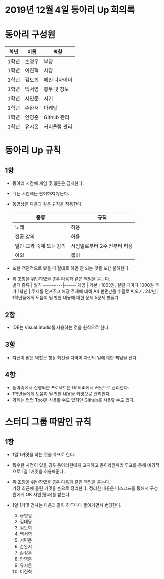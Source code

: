 # 2019년 12월 4일 동아리 Up 회의록

# 동아리 구성원

학년 | 이름 | 역할
-----|------|-----
1학년 | 손정우 | 부장
1학년 | 이진혁 | 차장
1학년 | 김도희 | 메인 디자이너
1학년 | 백서영 | 총무 및 정보
1학년 | 서민준 | 서기
1학년 | 손완서 | 마케팅
1학년 | 안영준 | Github 관리
1학년 | 유시온 | 커리큘럼 관리

# 동아리 Up 규칙

## 1항
- 동아리 시간에 게임 및 웹툰은 금지한다.  
- 쉬는 시간에는 관여하지 않는다.  
  
- 동영상은 다음과 같은 규칙을 적용한다.

    종류 | 규칙
    -----|-----
    노래 | 허용
    전공 강의 | 허용
    일반 교과 숙제 또는 강의 | 시험일로부터 2주 전부터 허용
    이외 | 불허

- 또한 객관적으로 봤을 때 절대로 하면 안 되는 것들 또한 불허한다.

- 위 조항을 위반하였을 경우 다음과 같은 책임을 묻는다.  
    벌칙 종류 | 벌칙
    ----------|------
    게임 | 기본 : 1000원, 걸릴 때마다 1000원 추가
    1학년 | 주제를 던져주고 해당 주제에 대해 A4 반면만큼 수필로 써오기.
    2학년 | 1학년들에게 도움이 될 만한 내용에 대한 문제 5문제 만들기


## 2항
- IDE는 Visual Studio를 사용하는 것을 원칙으로 한다.

## 3항
- 자신이 맡은 역할은 항상 최선을 다하며 자신의 일에 대한 책임을 진다.

## 4항
- 동아리에서 진행되는 프로젝트는 Github에서 커밋으로 관리한다.
- 1학년들에게 도움이 될 만한 내용을 커밋으로 관리한다.
- 과제는 협업 Tool을 사용할 수도 있지만 Github를 사용할 수도 있다.

# 스터디 그룹 따맘인 규칙

## 1항
- 1일 1커밋을 하는 것을 목표로 한다.
- 특수한 사정이 있을 경우 동아리원에게 고지하고 동아리원끼리 투표를 통해 예외적으로 1일 1커밋을 허용해준다.

- 위 조항을 위반하였을 경우 다음과 같은 책임을 묻는다.  
    가장 최근에 올린 커밋을 손으로 정리한다. 정리한 내용은 디스코드를 통해서 구성원에게 OK 사인(통과)를 받는다.

- 1일 1커밋 검사는 다음과 같이 하루마다 돌아가면서 변경한다.  
    1. 공영길
    2. 김대웅
    3. 김도희
    4. 백서영
    5. 서민준
    6. 손완서
    7. 손정우
    8. 안영준
    9. 유시온
    10. 이진혁
